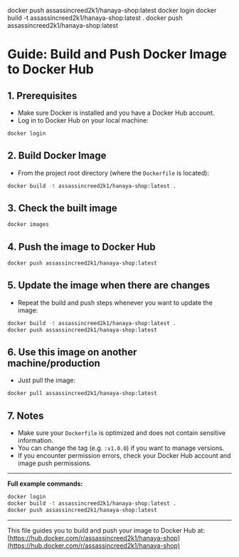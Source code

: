 docker push assassincreed2k1/hanaya-shop:latest
docker login
docker build -t assassincreed2k1/hanaya-shop:latest .
docker push assassincreed2k1/hanaya-shop:latest

# Guide: Build and Push Docker Image to Docker Hub

## 1. Prerequisites
- Make sure Docker is installed and you have a Docker Hub account.
- Log in to Docker Hub on your local machine:

```bash
docker login
```

## 2. Build Docker Image
- From the project root directory (where the `Dockerfile` is located):

```bash
docker build -t assassincreed2k1/hanaya-shop:latest .
```

## 3. Check the built image

```bash
docker images
```

## 4. Push the image to Docker Hub

```bash
docker push assassincreed2k1/hanaya-shop:latest
```

## 5. Update the image when there are changes
- Repeat the build and push steps whenever you want to update the image:

```bash
docker build -t assassincreed2k1/hanaya-shop:latest .
docker push assassincreed2k1/hanaya-shop:latest
```

## 6. Use this image on another machine/production
- Just pull the image:

```bash
docker pull assassincreed2k1/hanaya-shop:latest
```

## 7. Notes
- Make sure your `Dockerfile` is optimized and does not contain sensitive information.
- You can change the tag (e.g. `:v1.0.0`) if you want to manage versions.
- If you encounter permission errors, check your Docker Hub account and image push permissions.

---

**Full example commands:**

```bash
docker login
docker build -t assassincreed2k1/hanaya-shop:latest .
docker push assassincreed2k1/hanaya-shop:latest
```

---

This file guides you to build and push your image to Docker Hub at: [https://hub.docker.com/r/assassincreed2k1/hanaya-shop](https://hub.docker.com/r/assassincreed2k1/hanaya-shop)
